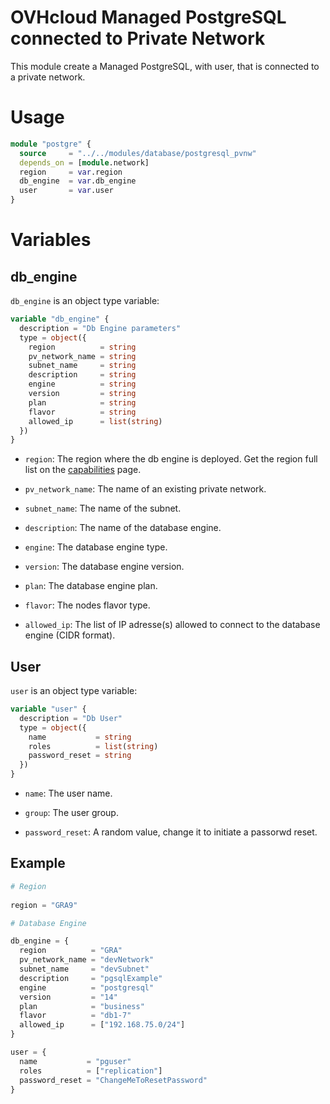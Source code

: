 # OVHcloud Managed PostgreSQL connected to Private Network

This module create a Managed PostgreSQL, with user, that is connected to a private network.

# Usage

```terraform
module "postgre" {
  source     = "../../modules/database/postgresql_pvnw"
  depends_on = [module.network]
  region     = var.region
  db_engine  = var.db_engine
  user       = var.user
}
```

# Variables

## db_engine

`db_engine` is an object type variable:

```terraform
variable "db_engine" {
  description = "Db Engine parameters"
  type = object({
    region          = string
    pv_network_name = string
    subnet_name     = string
    description     = string
    engine          = string
    version         = string
    plan            = string
    flavor          = string
    allowed_ip      = list(string)
  })
}
```

- `region`: The region where the db engine is deployed. Get the region full list on the [capabilities](https://docs.ovh.com/gb/en/publiccloud/databases/postgresql/capabilities/) page.

- `pv_network_name`: The name of an existing private network.

- `subnet_name`: The name of the subnet.

- `description`: The name of the database engine.

- `engine`: The database engine type.

- `version`: The database engine version.

- `plan`: The database engine plan.

- `flavor`: The nodes flavor type.

- `allowed_ip`: The list of IP adresse(s) allowed to connect to the database engine (CIDR format).

## User

`user` is an object type variable:

```terraform
variable "user" {
  description = "Db User"
  type = object({
    name           = string
    roles          = list(string)
    password_reset = string
  })
}
```

- `name`: The user name.

- `group`: The user group.

- `password_reset`: A random value, change it to initiate a passorwd reset.

## Example

```terraform
# Region
  
region = "GRA9"

# Database Engine

db_engine = {
  region          = "GRA"
  pv_network_name = "devNetwork"
  subnet_name     = "devSubnet"
  description     = "pgsqlExample"
  engine          = "postgresql"
  version         = "14"
  plan            = "business"
  flavor          = "db1-7"
  allowed_ip      = ["192.168.75.0/24"]
}

user = {
  name           = "pguser"
  roles          = ["replication"]
  password_reset = "ChangeMeToResetPassword"
}
```
